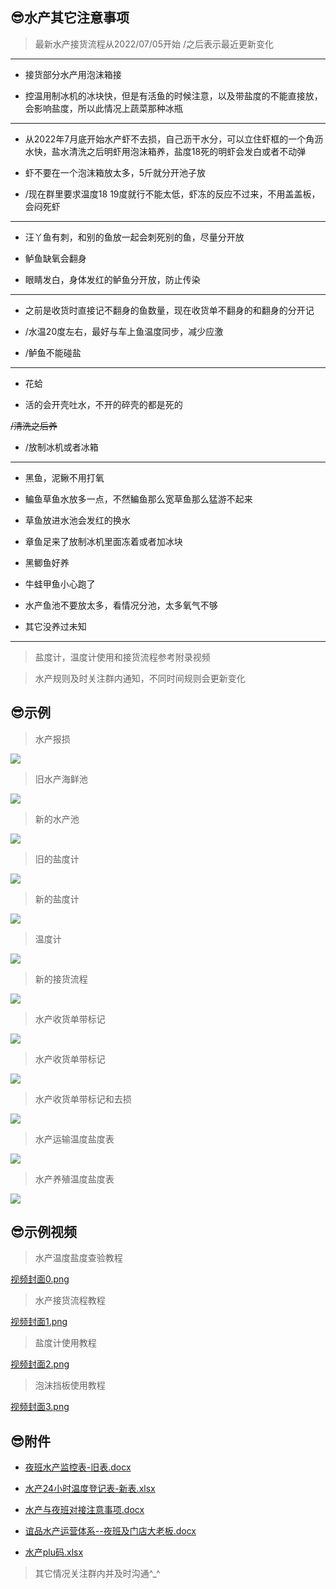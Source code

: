 ## 😎水产其它注意事项

>最新水产接货流程从2022/07/05开始    /之后表示最近更新变化

----

+ 接货部分水产用泡沫箱接

+ 控温用制冰机的冰块快，但是有活鱼的时候注意，以及带盐度的不能直接放，会影响盐度，所以此情况上蔬菜那种冰瓶

----

+ 从2022年7月底开始水产虾不去损，自己沥干水分，可以立住虾框的一个角沥水快，盐水清洗之后明虾用泡沫箱养，盐度18死的明虾会发白或者不动弹

+ 虾不要在一个泡沫箱放太多，5斤就分开池子放

+ /现在群里要求温度18 19度就行不能太低，虾冻的反应不过来，不用盖盖板，会闷死虾

----


+ 汪丫鱼有刺，和别的鱼放一起会刺死别的鱼，尽量分开放

+ 鲈鱼缺氧会翻身

+ 眼睛发白，身体发红的鲈鱼分开放，防止传染

----

+ 之前是收货时直接记不翻身的鱼数量，现在收货单不翻身的和翻身的分开记

+ /水温20度左右，最好与车上鱼温度同步，减少应激

+ /鲈鱼不能碰盐

----

+ 花蛤

+ 活的会开壳吐水，不开的碎壳的都是死的

<s>/清洗之后养</s>

+ /放制冰机或者冰箱

----

+ 黑鱼，泥鳅不用打氧

+ 鳊鱼草鱼水放多一点，不然鳊鱼那么宽草鱼那么猛游不起来

+ 草鱼放进水池会发红的换水

+ 章鱼足来了放制冰机里面冻着或者加冰块

+ 黑鲫鱼好养

+ 牛蛙甲鱼小心跑了

+ 水产鱼池不要放太多，看情况分池，太多氧气不够

+ 其它没养过未知

----

>盐度计，温度计使用和接货流程参考附录视频

>水产规则及时关注群内通知，不同时间规则会更新变化

## 😎示例

> 水产报损

![](https://gitcode.net/GaloisField/WORKFLOWS4COMPANY/-/raw/master/resources/pic/common/示例水产报损.jpeg)

> 旧水产海鲜池

![](https://gitcode.net/GaloisField/WORKFLOWS4COMPANY/-/raw/master/resources/pic/common/示例旧水产海鲜池.jpeg)

> 新的水产池

![](https://gitcode.net/GaloisField/WORKFLOWS4COMPANY/-/raw/master/resources/pic/common/示例新的水产池.jpeg)

> 旧的盐度计

![](https://gitcode.net/GaloisField/WORKFLOWS4COMPANY/-/raw/master/resources/pic/common/示例旧的盐度计.jpeg)

> 新的盐度计

![](https://gitcode.net/GaloisField/WORKFLOWS4COMPANY/-/raw/master/resources/pic/common/示例新的盐度计.jpeg)

> 温度计

![](https://gitcode.net/GaloisField/WORKFLOWS4COMPANY/-/raw/master/resources/pic/common/示例温度计.jpeg)

> 新的接货流程

![](https://gitcode.net/GaloisField/WORKFLOWS4COMPANY/-/raw/master/resources/pic/common/示例新的接货流程.jpeg)

> 水产收货单带标记

![](https://gitcode.net/GaloisField/WORKFLOWS4COMPANY/-/raw/master/resources/pic/common/示例水产收货单1.jpeg)

> 水产收货单带标记

![](https://gitcode.net/GaloisField/WORKFLOWS4COMPANY/-/raw/master/resources/pic/common/示例水产收货单最新形式1.jpeg)

> 水产收货单带标记和去损

![](https://gitcode.net/GaloisField/WORKFLOWS4COMPANY/-/raw/master/resources/pic/common/示例水产收货单最新形式2.jpeg)

> 水产运输温度盐度表

![](https://gitcode.net/GaloisField/WORKFLOWS4COMPANY/-/raw/master/resources/pic/common/示例水产运输温度盐度表.jpeg)

> 水产养殖温度盐度表

![](https://gitcode.net/GaloisField/WORKFLOWS4COMPANY/-/raw/master/resources/pic/common/示例水产养殖温度盐度表.jpeg)

## 😎示例视频

> 水产温度盐度查验教程

[视频封面0.png](https://gitcode.net/GaloisField/WORKFLOWS4COMPANY/-/raw/master/resources/pic/common/水产温度盐度查验教程.mp4")

> 水产接货流程教程

[视频封面1.png](https://gitcode.net/GaloisField/WORKFLOWS4COMPANY/-/raw/master/resources/pic/common/水产接货流程教程.mp4")

> 盐度计使用教程

[视频封面2.png](https://gitcode.net/GaloisField/WORKFLOWS4COMPANY/-/raw/master/resources/pic/common/盐度计使用教程.mp4")

> 泡沫挡板使用教程

[视频封面3.png](https://gitcode.net/GaloisField/WORKFLOWS4COMPANY/-/raw/master/resources/pic/common/泡沫挡板使用教程.mp4")

## 😎附件

* <p><a href="https://gitcode.net/GaloisField/WORKFLOWS4COMPANY/-/raw/master/resources/files/official/夜班水产监控表-旧表.docx">夜班水产监控表-旧表.docx</a></p>
* <p><a href="https://gitcode.net/GaloisField/WORKFLOWS4COMPANY/-/raw/master/resources/files/official/水产24小时温度登记表-新表.xlsx">水产24小时温度登记表-新表.xlsx</a></p>
* <p><a href="https://gitcode.net/GaloisField/WORKFLOWS4COMPANY/-/raw/master/resources/files/official/水产与夜班对接注意事项.docx">水产与夜班对接注意事项.docx</a></p>
* <p><a href="https://gitcode.net/GaloisField/WORKFLOWS4COMPANY/-/raw/master/resources/files/official/谊品水产运营体系--夜班及门店大老板.docx">谊品水产运营体系--夜班及门店大老板.docx</a></p>
* <p><a href="https://gitcode.net/GaloisField/WORKFLOWS4COMPANY/-/raw/master/resources/files/official/水产plu码.xlsx">水产plu码.xlsx</a></p>

> 其它情况关注群内并及时沟通^_^
